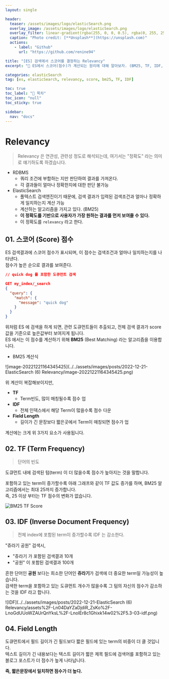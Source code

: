 ```yaml
---
layout: single

header:
  teaser: /assets/images/logo/elasticSearch.png
  overlay_image: /assets/images/logo/elasticSearch.png
  overlay_filter: linear-gradient(rgba(255, 0, 0, 0.5), rgba(0, 255, 255, 0.5))
  caption: "Photo credit: [**Unsplash**](https://unsplash.com)"
  actions:
    - label: "Github"
      url: "https://github.com/renine94"

title: "[ES] 검색에서 스코어를 결정하는 Relevancy"
excerpt: "🚀 ES에서 스코어(점수)가 계산되는 원리에 대해 알아보자. (BM25, TF, IDF, Field Length)"

categories: elasticSearch
tag: [es, elasticSearch, relevancy, score, bm25, TF, IDF]

toc: true
toc_label: "📕 목차"
toc_icon: "null"
toc_sticky: true

sidebar:
  nav: "docs"
---
```


# Relevancy

> Relevancy 은 연관성, 관련성 정도로 해석되는데, 여기서는 "정확도" 라는 의미로 얘기하도록 하겠습니다.



- RDBMS
  - 쿼리 조건에 부합하는 지만 판단하여 결과를 가져온다.
  - 각 결과들이 얼마나 정확한지에 대한 판단 불가능
- ElasticSearch
  - 풀텍스트 검색엔진이기 때문에, 검색 결과가 입력된 검색조건과 얼마나 정확하게 일치하는지 계산 가능
  - 계산하는 알고리즘을 가지고 있다. (BM25)
  - **이 정확도를 기반으로 사용자가 가장 원하는 결과를 먼저 보여줄 수 있다.**
  - 이 정확도를 `relevancy` 라고 한다.



## 01. 스코어 (Score) 점수

ES 검색결과에 스코어 점수가 표시되며, 이 점수는 검색조건과 얼마나 일치하는지를 나타낸다.<br>점수가 높은 순으로 결과를 보여준다.

```json
// quick dog 를 포함한 도큐먼트 검색

GET my_index/_search
{
  "query": {
    "match": {
      "message": "quick dog"
    }
  }
}
```



위처럼 ES 에 검색을 하게 되면, 관련 도큐먼트들이 추출되고, 전체 검색 결과가 score 값을 기준으로 높은값부터 보여지게 됩니다.<br>ES 에서는 이 점수를 계산하기 위해 **BM25** (Best Matching) 라는 알고리즘을 이용합니다.



- BM25 계산식

![image-20221221164345425](../../assets/images/posts/2022-12-21-ElasticSearch (6) Relevancy/image-20221221164345425.png)



위 계산이 복잡해보이지만,

- **TF**
  - Term빈도, 많이 매칭될수록 점수 업
- **IDF**
  - 전체 인덱스에서 해당 Term이 많을수록 점수 다운
- **Field Length**
  - 길이가 긴 문장보다 짧은곳에서 Term이 매칭되면 점수가 업



계산에는 크게 위 3가지 요소가 사용됩니다.





## 02. TF (Term Frequency)

> 단어의 빈도

도큐먼트 내에 검색된 텀(term) 이 더 많을수록 점수가 높아지는 것을 말합니다.

포함하고 있는 term이 증가할수록 아래 그래프와 같이 TF 값도 증가를 하며, BM25 알고리즘에서는 최대 25까지 증가합니다.<br>즉, 25 이상 부터는 TF 점수의 변화가 없습니다.

![BM25 TF Score](https://1535112035-files.gitbook.io/~/files/v0/b/gitbook-legacy-files/o/assets%2F-Ln04DaYZaDjdiR_ZsKo%2F-LnoG1RY615gm8v0Jxha%2F-LnoG53-nth6Y7BZkpSG%2F5.3-02-tf.png?alt=media&token=62435b47-79d9-4e73-99df-5940a598ba4b)





## 03. IDF (Inverse Document Frequency)

> 전체 index에 포함된 term이 증가할수록 IDF 는 감소한다.



"쥬라기 공원" 검색시,

- "쥬라기 가 포함된 검색결과 10개
- "공원" 이 포함된 검색결과 100개



흔한 단어인 **공원** 보다는 희소한 단어인 **쥬라기**가 검색에 더 중요한 term일 가능성이 높습니다.<br>검색한 term을 포함하고 있는 도큐먼트 개수가 많을수록 그 텀의 자신의 점수가 감소하는 것을 IDF 라고 합니다.

![IDF](../../assets/images/posts/2022-12-21-ElasticSearch (6) Relevancy/assets%2F-Ln04DaYZaDjdiR_ZsKo%2F-LnoGdUUoWZAUrQnYksL%2F-LnoIEr8c1Ghixk14w02%2F5.3-03-idf.png)





## 04. Field Length

도큐먼트에서 필드 길이가 긴 필드보다 짧은 필드에 있는 term의 비중이 더 클 것입니다.<br>텍스트 길이가 긴 내용보다는 텍스트 길이가 짧은 제목 필드에 검색어를 포함하고 있는 블로그 포스트가 더 점수가 높게 나타납니다.



**즉, 짧은문장에서 일치하면 점수가 더 높다.**















